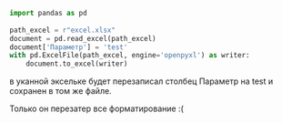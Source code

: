 ```python
import pandas as pd  
  
path_excel = r"excel.xlsx"  
document = pd.read_excel(path_excel)  
document['Параметр'] = 'test'  
with pd.ExcelFile(path_excel, engine='openpyxl') as writer:  
    document.to_excel(writer)

```

в уканной эксельке будет перезаписал столбец Параметр на test и сохранен в том же файле.

Только он перезатер все форматирование :(

